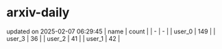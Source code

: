 # arxiv-daily
updated on 2025-02-07 06:29:45
| name | count |
| - | - |
| user_0 | 149 |
| user_3 | 36 |
| user_2 | 41 |
| user_1 | 42 |
